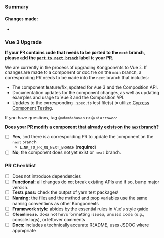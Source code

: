 ### Summary


#### Changes made:
*

### Vue 3 Upgrade

**If your PR contains code that needs to be ported to the `next` branch, please add the [`port to next branch`](https://github.com/Kong/kongponents/labels/port%20to%20next%20branch) label to your PR.**

We are currently in the process of upgrading Kongponents to Vue 3. If changes are made to a component or doc file on the `main` branch, a corresponding PR needs to be made into the `next` branch that includes:

- The component feature/fix, updated for Vue 3 and the Composition API.
- Documentation updates for the component changes, as well as updating examples and usage to Vue 3 and the Composition API.
- Updates to the corresponding `.spec.ts` test file(s) to utilize [Cypress Component Testing](https://docs.cypress.io/guides/component-testing/introduction).

If you have questions, tag `@adamdehaven` or `@kaiarrowood`.

**Does your PR modify a component [that already exists on the `next` branch](https://github.com/Kong/kongponents/tree/next/src/components)?**

  - [ ] **Yes**, and there is a corresponding PR to update the component on the `next` branch
    - `LINK_TO_PR_ON_NEXT_BRANCH` (**required**)
  - [ ] **No**, the component does not yet exist on `next` branch.

### PR Checklist
- [ ] Does not introduce dependencies
- [ ] **Functional:** all changes do not break existing APIs and if so, bump major version.
- [ ] **Tests pass:** check the output of yarn test packages/<Kongponent>
- [ ] **Naming:** the files and the method and prop variables use the same naming conventions as other Kongponents
- [ ] **Framework style:** abides by the essential rules in Vue's style guide
- [ ] **Cleanliness:** does not have formatting issues, unused code (e.g., console.logs), or leftover comments
- [ ] **Docs:** includes a technically accurate README, uses JSDOC where appropriate
